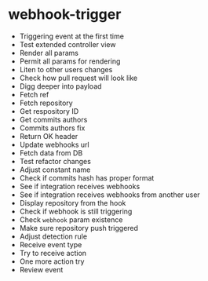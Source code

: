 # webhook-trigger

- Triggering event at the first time
- Test extended controller view
- Render all params
- Permit all params for rendering
- Liten to other users changes
- Check how pull request will look like
- Digg deeper into payload
- Fetch ref
- Fetch repository
- Get respository ID
- Get commits authors
- Commits authors fix
- Return OK header
- Update webhooks url
- Fetch data from DB
- Test refactor changes
- Adjust constant name
- Check if commits hash has proper format
- See if integration receives webhooks
- See if integration receives webhooks from another user
- Display repository from the hook
- Check if webhook is still triggering
- Check `webhook` param existence
- Make sure repository push triggered
- Adjust detection rule
- Receive event type
- Try to receive action
- One more action try
- Review event
